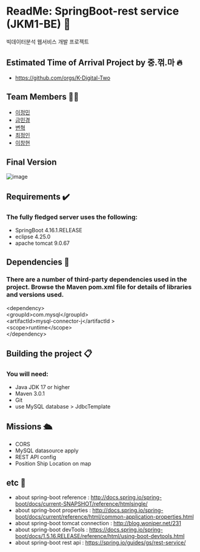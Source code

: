 # ReadMe: SpringBoot-rest service (JKM1-BE) 🍃
빅데이터분석 웹서비스 개발 프로젝트

## Estimated Time of Arrival Project by 중.꺾.마 🔥
+ https://github.com/orgs/K-Digital-Two

## Team Members 👩‍💻
+ [이정민](https://github.com/danmiee)
+ [금민경](https://github.com/min0312)
+ [변혁](https://github.com/uiiunm)
+ [최정인](https://github.com/Choi-09)
+ [이창현](https://github.com/ckdtns5262)

## Final Version
![image](https://user-images.githubusercontent.com/113369989/218220295-9f5e3469-520c-4dda-a110-e89d22433358.png)

## Requirements ✔️
### The fully fledged server uses the following:
+ SpringBoot 4.16.1.RELEASE
+ eclipse 4.25.0
+ apache tomcat 9.0.67

## Dependencies 📝
### There are a number of third-party dependencies used in the project. Browse the Maven pom.xml file for details of libraries and versions used.
\<dependency> <br>
\<groupId>com.mysql\</groupId> <br>
\<artifactId>mysql-connector-j\</artifactId > <br>
\<scope>runtime\</scope> <br>
\</dependency>

## Building the project 📋
### You will need:
+ Java JDK 17 or higher
+ Maven 3.0.1
+ Git
+ use MySQL database > JdbcTemplate

## Missions 🛳
+ CORS
+ MySQL datasource apply
+ REST API config
+ Position Ship Location on map 

## etc 📌
+ about spring-boot reference : http://docs.spring.io/spring-boot/docs/current-SNAPSHOT/reference/htmlsingle/
+ about spring-boot properties : http://docs.spring.io/spring-boot/docs/current/reference/html/common-application-properties.html
+ about spring-boot tomcat connection : http://blog.woniper.net/231
+ about spring-boot devTools : https://docs.spring.io/spring-boot/docs/1.5.16.RELEASE/reference/html/using-boot-devtools.html
+ about spring-boot rest api : https://spring.io/guides/gs/rest-service/
